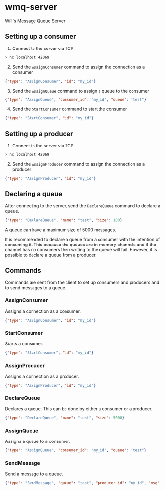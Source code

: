 # wmq-server
Will's Message Queue Server

## Setting up a consumer
1. Connect to the server via TCP
```sh
> nc localhost 42069
```
2. Send the `AssignConsumer` command to assign the connection as a consumer
```json
{"type": "AssignConsumer", "id": "my_id"}
```
3. Send the `AssignQueue` command to assign a queue to the consumer
```json
{"type": "AssignQueue", "consumer_id": "my_id", "queue": "test"}
```
4. Send the `StartConsumer` command to start the consumer
```json
{"type": "StartConsumer", "id": "my_id"}
```

## Setting up a producer
1. Connect to the server via TCP
```sh
> nc localhost 42069
```
2. Send the `AssignProducer` command to assign the connection as a producer
```json
{"type": "AssignProducer", "id": "my_id"}
```

## Declaring a queue
After connecting to the server, send the `DeclareQueue` command to declare a queue.
```json
{"type": "DeclareQueue", "name": "test", "size": 100}
```
A queue can have a maximum size of 5000 messages.

It is recommended to declare a queue from a consumer with the intention of consuming it.
This because the queues are in-memory channels and
if the channel has no consumers then writing to the queue will fail.
However, it is possible to declare a queue from a producer.

## Commands
Commands are sent from the client to set up consumers and producers and to send messages to a queue.

### AssignConsumer
Assigns a connection as a consumer.
```json
{"type": "AssignConsumer", "id": "my_id"}
```
### StartConsumer
Starts a consumer.
```json
{"type": "StartConsumer", "id": "my_id"}
```
### AssignProducer
Assigns a connection as a producer.
```json
{"type": "AssignProducer", "id": "my_id"}
```
### DeclareQueue
Declares a queue. This can be done by either a consumer or a producer.
```json
{"type": "DeclareQueue", "name": "test", "size": 5000}
```
### AssignQueue
Assigns a queue to a consumer.
```json
{"type": "AssignQueue", "consumer_id": "my_id", "queue": "test"}
```
### SendMessage
Send a message to a queue.
```json
{"type": "SendMessage", "queue": "test", "producer_id": "my_id", "msg": "<base64-string>"}
```
